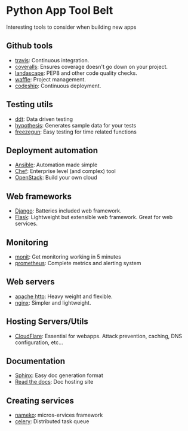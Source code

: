 # Python App Tool Belt
Interesting tools to consider when building new apps

## Github tools
- [travis](https://travis-ci.org/): Continuous integration.
- [coveralls](https://coveralls.io/): Ensures coverage doesn't go down on your project.
- [landascape](https://landscape.io/): PEP8 and other code quality checks.
- [waffle](https://waffle.io): Project management.
- [codeship](https://codeship.com): Continuous deployment.

## Testing utils
- [ddt](https://pypi.python.org/pypi/ddt): Data driven testing
- [hypothesis](https://hypothesis.readthedocs.io): Generates sample data for your tests
- [freezegun](https://github.com/spulec/freezegun): Easy testing for time related functions

## Deployment automation
- [Ansible](https://www.ansible.com/): Automation made simple
- [Chef](https://www.chef.io/chef/): Enterprise level (and complex) tool
- [OpenStack](https://www.openstack.org/): Build your own cloud

## Web frameworks
- [Django](https://www.djangoproject.com/): Batteries included web framework.
- [Flask](http://flask.pocoo.org/): Lightweight but extensible web framework. Great for web services.

## Monitoring
- [monit](https://mmonit.com/monit/): Get monitoring working in 5 minutes
- [prometheus](https://prometheus.io/): Complete metrics and alerting system

## Web servers
- [apache http](https://httpd.apache.org/): Heavy weight and flexible.
- [nginx](https://www.nginx.com/): Simpler and lightweight.

## Hosting Servers/Utils
- [CloudFlare](https://www.cloudflare.com/): Essential for webapps. Attack prevention, caching, DNS configuration, etc...

## Documentation
- [Sphinx](http://www.sphinx-doc.org/en/stable/): Easy doc generation format
- [Read the docs](https://readthedocs.org/): Doc hosting site

## Creating services
- [nameko](https://nameko.readthedocs.io/en/stable/): micros-ervices framework
- [celery](http://www.celeryproject.org/): Distributed task queue
